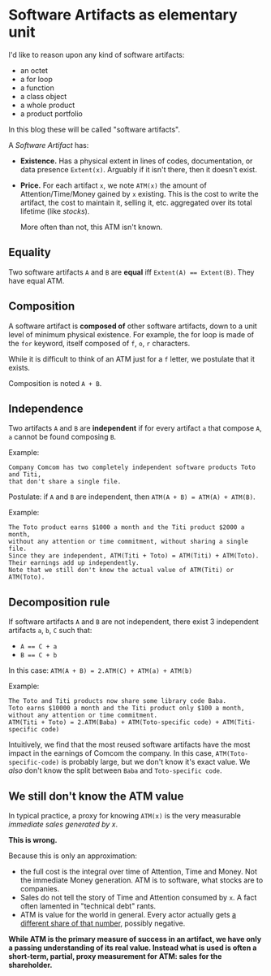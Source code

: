 # Software Artifacts as elementary unit

I'd like to reason upon any kind of software artifacts:
- an octet
- a for loop
- a function
- a class object
- a whole product
- a product portfolio

In this blog these will be called "software artifacts".

A _Software Artifact_ has:

- **Existence.** Has a physical extent in lines of codes, documentation, or data presence `Extent(x)`.
  Arguably if it isn't there, then it doesn't exist.

- **Price.** For each artifact `x`, we note `ATM(x)` the amount of Attention/Time/Money gained by `x` existing.
  This is the cost to write the artifact, the cost to maintain it, selling it, etc. aggregated over its total lifetime (like _stocks_).

  More often than not, this ATM isn't known.


## Equality

Two software artifacts `A` and `B` are **equal** iff `Extent(A) == Extent(B)`.
They have equal ATM.


## Composition

A software artifact is **composed of** other software artifacts, down to a unit level of minimum physical existence.
For example, the for loop is made of the `for` keyword, itself composed of `f`, `o`, `r` characters.

While it is difficult to think of an ATM just for a `f` letter, we postulate that it exists.

Composition is noted `A + B`.


## Independence

Two artifacts `A` and `B` are **independent** if for every artifact `a` that compose `A`, `a` cannot be found composing `B`.

Example: 
```
Company Comcom has two completely independent software products Toto and Titi,
that don't share a single file.
```


Postulate: if `A` and `B` are independent, then `ATM(A + B) = ATM(A) + ATM(B)`.


Example:
```
The Toto product earns $1000 a month and the Titi product $2000 a month, 
without any attention or time commitment, without sharing a single file.
Since they are independent, ATM(Titi + Toto) = ATM(Titi) + ATM(Toto). 
Their earnings add up independently.
Note that we still don't know the actual value of ATM(Titi) or ATM(Toto).
```


## Decomposition rule

If software artifacts `A` and `B` are not independent, there exist 3 independent artifacts `a`, `b`, `C` such that:

- `A == C + a`
- `B == C + b`

In this case: `ATM(A + B) = 2.ATM(C) + ATM(a) + ATM(b)`


Example:
```
The Toto and Titi products now share some library code Baba.
Toto earns $10000 a month and the Titi product only $100 a month, 
without any attention or time commitment.
ATM(Titi + Toto) = 2.ATM(Baba) + ATM(Toto-specific code) + ATM(Titi-specific code)
```

Intuitively, we find that the most reused software artifacts have the most impact in the earnings of Comcom the company.
In this case, `ATM(Toto-specific-code)` is probably large, but we don't know it's exact value.
We _also_ don't know the split between `Baba` and `Toto-specific code`.


## We still don't know the ATM value

In typical practice, a proxy for knowing `ATM(x)` is the very measurable _immediate sales generated by x_.

**This is wrong.**

Because this is only an approximation:
- the full cost is the integral over time of Attention, Time and Money. Not the immediate Money generation.
  ATM is to software, what stocks are to companies.
- Sales do not tell the story of Time and Attention consumed by `x`. A fact often lamented in "technical debt" rants.
- ATM is value for the world in general. Every actor actually gets [a different share of that number](#Who-owns-software?), possibly negative.

**While ATM is the primary measure of success in an artifact, we have only a passing understanding of its real value. Instead what is used is often a short-term, partial, proxy measurement for ATM: sales for the shareholder.**